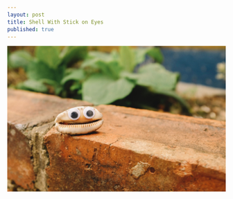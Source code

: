 ```yaml
---
layout: post
title: Shell With Stick on Eyes
published: true
---
```


![A Sea Shell With Stick on Eyes](/images/IMG_0418-min.jpg)
